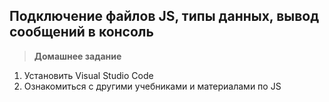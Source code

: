 
## Подключение файлов JS, типы данных, вывод сообщений в консоль

> **Домашнее задание**
1. Установить Visual Studio Code
2. Ознакомиться с другими учебниками и материалами по JS
